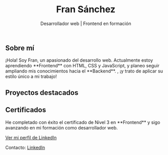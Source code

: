 <!DOCTYPE html>
<html lang="es">
<head>
  <meta charset="UTF-8">
  <meta name="viewport" content="width=device-width, initial-scale=1.0">
   <link rel="stylesheet" href="style.css">
</head>
<body>
  <header>
    <div class="header-content">
      <h1>Fran Sánchez</h1>
      <p>Desarrollador web | Frontend en formación</p>
    </div>
  </header>

  <section class="sobre-mi">
    <h2>Sobre mí</h2>
    <p>¡Hola! Soy Fran, un apasionado del desarrollo web. Actualmente estoy aprendiendo **Frontend** con HTML, CSS y JavaScript, y planeo seguir ampliando mis conocimientos hacia el **Backend**. , ¡y trato de aplicar su estilo único a mi trabajo!</p>
  </section>

  <section class="proyectos">
    <h2>Proyectos destacados</h2>
   
  </section>

  <section class="certificado">
    <h2>Certificados</h2>
    <p>He completado con éxito el certificado de Nivel 3 en **Frontend** y sigo avanzando en mi formación como desarrollador web.</p>
    <a href="https://www.linkedin.com/in/francisco-javier-sanchez-sanchez-930883229/" target="_blank">Ver mi perfil de LinkedIn</a>
  </section>

  <footer>
    <p>Contacto: <a href="https://www.linkedin.com/in/francisco-javier-sanchez-sanchez-930883229/" target="_blank">LinkedIn</a></p>
  </footer>
</body>
</html>
